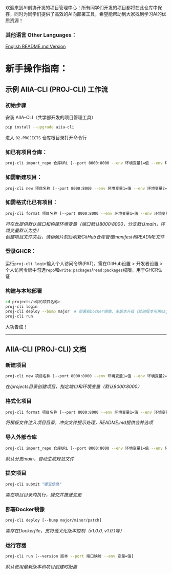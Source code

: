 欢迎来到AI创协开发的项目管理中心！所有同学们开发的项目都将在此仓库中保存，同时为同学们提供了高效的AI向部署工具，希望能帮助到大家找到学习AI的优质资源！

### 其他语言 Other Languages：
[English README.md Version](https://github.com/SJTU-AIIA/02-PROJECTS/blob/main/locales/EN-US/README.md)

# 新手操作指南：

## 示例 AIIA-CLI (PROJ-CLI) 工作流  
### 初始步骤  
安装 AIIA-CLI（共学部开发的项目管理工具）  
```bash  
pip install --upgrade aiia-cli  
```  
进入 `02-PROJECTS` 仓库根目录打开命令行  

### 如已有项目仓库：
```bash  
proj-cli import_repo 仓库URL [--port 8000:8000 --env 环境变量1=值 --env 环境变量2=值 --branch 分支]  
```  

### 如需新建项目：
```bash  
proj-cli new 项目名称 [--port 8000:8000 --env 环境变量1=值 --env 环境变量2=值]  
```  

### 如需格式化已有项目：
```bash  
proj-cli format 项目名称 [--port 8000:8000 --env 环境变量1=值 --env 环境变量2=值]  
```  
*可在此提供默认端口和构建环境变量（端口默认8000:8000，分支默认main，环境变量默认为空）*  
*创建项目文件夹后，请稍候片刻后刷新GitHub仓库管理manifest和README文件*  

### 登录GHCR：
运行`proj-cli login`输入个人访问令牌(PAT)，需在GitHub设置 > 开发者设置 > 个人访问令牌中勾选`repo`和`write:packages`/`read:packages`权限，用于GHCR认证  

### 构建与本地部署  
```bash  
cd projects/<你的项目名称>  
proj-cli login  
proj-cli deploy --bump major  # 部署新Docker镜像，主版本升级（其他版本可用major patch参数替代）
proj-cli run  
```  
大功告成！ 

---

## AIIA-CLI (PROJ-CLI) 文档  
### 新建项目  
```bash  
proj-cli new 项目名称 [--port 8000:8000 --env 环境变量1=值 --env 环境变量2=值]  
```  
*在/projects目录创建项目，指定端口和环境变量（默认8000:8000）*  

### 格式化项目  
```bash  
proj-cli format 项目名称 [--port 8000:8000 --env 环境变量1=值 --env 环境变量2=值]  
```  
*将模板文件注入项目目录，冲突文件提示处理，README.md提供合并选项*  

### 导入外部仓库  
```bash  
proj-cli import_repo 仓库URL [--port 8000:8000 --env 环境变量1=值 --env 环境变量2=值 --branch 分支]  
```  
*默认分支main，自动生成规范文件*  

### 提交项目  
```bash  
proj-cli submit "提交信息"  
```  
*需在项目目录内执行，提交并推送变更*  

### 部署Docker镜像  
```bash  
proj-cli deploy [--bump major/minor/patch]  
```  
*需存在Dockerfile，支持语义化版本控制（v1.0.0, v1.0.1等）*  

### 运行容器  
```bash  
proj-cli run [--version 版本 --port 端口映射 --env 变量=值]  
```  
*默认使用最新版本和项目创建时配置*  